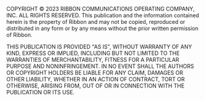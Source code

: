 COPYRIGHT © 2023 RIBBON COMMUNICATIONS OPERATING COMPANY, INC. ALL RIGHTS RESERVED.
This publication and the information contained herein is the property of Ribbon and may not be copied, reproduced or distributed in any form or by any means without the prior written permission of Ribbon.

THIS PUBLICATION IS PROVIDED "AS IS", WITHOUT WARRANTY OF ANY KIND, EXPRESS OR IMPLIED, INCLUDING BUT NOT LIMITED TO THE WARRANTIES OF MERCHANTABILITY, FITNESS FOR A PARTICULAR PURPOSE AND NONINFRINGEMENT. IN NO EVENT SHALL THE AUTHORS OR COPYRIGHT HOLDERS BE LIABLE FOR ANY CLAIM, DAMAGES OR OTHER LIABILITY, WHETHER IN AN ACTION OF CONTRACT, TORT OR OTHERWISE, ARISING FROM, OUT OF OR IN CONNECTION WITH THE PUBLICATION OR ITS USE.
